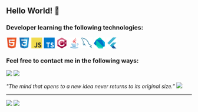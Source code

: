 ## Hello World! 👋
### Developer learning the following technologies:

<p>
  <img align="center" alt="HTML" height="30" src="https://github.com/devicons/devicon/blob/master/icons/html5/html5-original.svg">
  <img align="center" alt="CSS" height="30" src="https://github.com/devicons/devicon/blob/master/icons/css3/css3-original.svg">
  <img align="center" alt="JS" height="30" src="https://github.com/devicons/devicon/blob/master/icons/javascript/javascript-original.svg">
  <img align="center" alt="TS" height="30" src="https://github.com/devicons/devicon/blob/master/icons/typescript/typescript-original.svg">
  <img align="center" alt="CPP" height="30" src="https://github.com/devicons/devicon/blob/master/icons/cplusplus/cplusplus-original.svg">
  <img align="center" alt="Java" height="30" src="https://github.com/devicons/devicon/blob/master/icons/java/java-original.svg">
  <img align="center" alt="MySQL" height="30" src="https://github.com/devicons/devicon/blob/master/icons/mysql/mysql-original.svg">
  <img align="center" alt="Dart" height="30" src="https://github.com/devicons/devicon/blob/master/icons/dart/dart-original.svg">
  <img align="center" alt="Flutter" height="30" src="https://github.com/devicons/devicon/blob/master/icons/flutter/flutter-original.svg">
</p>

### Feel free to contact me in the following ways:
<a href="https://www.linkedin.com/in/matheusgobetti/"><img src="https://img.shields.io/badge/LinkedIn-0077B5?style=for-the-badge&logo=linkedin&logoColor=white" /></a>
<a href="mailto:matheusgobetti12@gmail.com"><img src="https://img.shields.io/badge/Gmail-D14836?style=for-the-badge&logo=gmail&logoColor=white" /></a>
<p>
  <em>"The mind that opens to a new idea never returns to its original size.”</em>
  <img height="20" src="https://github.githubassets.com/images/icons/emoji/unicode/1f4ad.png?v8"/>
</p>

-----------------
<p>
<img height="160" src="https://github-readme-stats-anuraghazra1.vercel.app/api/top-langs/?username=MatheusGobetti&layout=compact&theme=radical&langs_count=8" />
<img height="160" src="https://github-readme-stats.vercel.app/api?username=matheusgobetti&theme=radical&show_icons=true"/>

</p>




<!-- Repository cards:
<p>
  <img height="150" src="https://github-readme-stats.vercel.app/api/pin/?username=matheusgobetti&repo=MatheusGobetti"/>
</p>
-->

<!--
**MatheusGobetti/MatheusGobetti** is a ✨ _special_ ✨ repository because its `README.md` (this file) appears on your GitHub profile.

Here are some ideas to get you started:

- 🔭 I’m currently working on ...
- 🌱 I’m currently learning ...
- 👯 I’m looking to collaborate on ...
- 🤔 I’m looking for help with ...
- 💬 Ask me about ...
- 📫 How to reach me: ...
- 😄 Pronouns: ...
- ⚡ Fun fact: ...
-->
